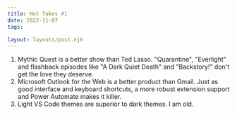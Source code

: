 ```yaml
---
title: Hot Takes #1
date: 2022-11-07
tags:

layout: layouts/post.njk
---
```

<ol>
    <li>Mythic Quest is a better show than Ted Lasso. "Quarantine", "Everlight" and flashback episodes like "A Dark Quiet Death" and "Backstory!" don't get the love they deserve.</li>
    <li>Microsoft Outlook for the Web is a better product than Gmail. Just as good interface and keyboard shortcuts, a more robust extension support and Power Automate makes it killer.</li>
    <li>Light VS Code themes are superior to dark themes. I am old.</li>
</ol>